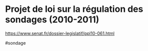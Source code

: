 # Projet de loi sur la régulation des sondages (2010-2011)

https://www.senat.fr/dossier-legislatif/ppl10-061.html

#sondage 